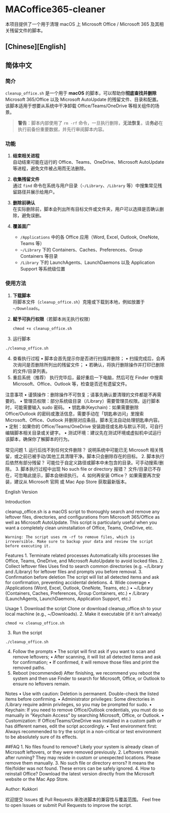 # MACoffice365-cleaner

本项目提供了一个用于清理 macOS 上 Microsoft Office / Microsoft 365 及其相关残留文件的脚本。

[Chinese][English]
---

## 简体中文

### 简介

`cleanup_office.sh` 是一个用于 **macOS** 的脚本，可以帮助你**彻底查找并删除** Microsoft 365/Office 以及 Microsoft AutoUpdate 的残留文件、目录和配置。  
该脚本适用于想要从系统中干净卸载 Office/Teams/OneDrive 等相关组件的场景。

> **警告**：脚本内部使用了 `rm -rf` 命令，一旦执行删除，**无法恢复**。请**务必**在执行前备份重要数据，并先行审阅脚本内容。

### 功能

1. **结束相关进程**  
   自动结束可能在运行的 Office、Teams、OneDrive、Microsoft AutoUpdate 等进程，避免文件被占用而无法删除。  

2. **收集残留文件**  
   通过 `find` 命令在系统与用户目录（`~/Library`、`/Library` 等）中搜集常见残留路径并展示给用户。  

3. **删除前确认**  
   在实际删除前，脚本会列出所有目标文件或文件夹，用户可以选择是否确认删除，避免误删。  

4. **覆盖面广**  
   - `/Applications` 中的各 Office 应用（Word, Excel, Outlook, OneNote, Teams 等）  
   - `~/Library` 下的 Containers、Caches、Preferences、Group Containers 等目录  
   - `/Library` 下的 LaunchAgents、LaunchDaemons 以及 Application Support 等系统级位置  

### 使用方法

1. **下载脚本**  
   将脚本文件（`cleanup_office.sh`）克隆或下载到本地，例如放置于 `~/Downloads`。

2. **赋予可执行权限**（若脚本尚无执行权限）  

   `chmod +x cleanup_office.sh`

3.	运行脚本

   `./cleanup_office.sh`


4.	查看执行过程
	•	脚本会首先提示你是否进行扫描并删除；
	•	扫描完成后，会再次询问是否删除所列出的残留文件；
	•	若确认，将执行删除操作并打印已删除的文件/目录列表。
5.	重启系统（推荐）
执行完毕后，最好重启一下电脑，然后可在 Finder 中搜索 Microsoft、Office、Outlook 等，检查是否还有遗留文件。

注意事项
	•	谨慎操作：删除操作不可恢复；请事先确认要清理的文件都是不再需要的。
	•	管理员权限：部分系统级目录（/Library）需要管理员权限。运行脚本时，可能需要输入 sudo 密码。
	•	钥匙串(Keychain)：如果需要删除 Office/Outlook 的密码或激活信息，需要手动在「钥匙串访问」里搜索 Microsoft、Office、Outlook 并删除对应条目。脚本无法自动处理钥匙串内容。
	•	定制：如果你的 Office/Teams/OneDrive 安装路径或名称与默认不同，可自行编辑脚本相关目录或关键字。
	•	测试环境：建议先在测试环境或虚拟机中试运行该脚本，确保你了解脚本的行为。

常见问题
	1.	运行后找不到任何文件删除？
说明系统中可能已无 Microsoft 相关残留，或之前已被手动/其他工具清理干净。脚本只会删除存在的目标。
	2.	脚本执行后依然有部分残留？
可能位于自定义路径或脚本中未包含的目录。可手动搜索/删除。
	3.	脚本执行过程中出现 No such file or directory 报错？
文件/目录已不存在，可忽略此提示，脚本会继续执行。
	4.	如何再安装 Office？
如果需要再次安装，建议从 Microsoft 官网 或 Mac App Store 获取最新版本。

English Version

Introduction

cleanup_office.sh is a macOS script to thoroughly search and remove any leftover files, directories, and configurations from Microsoft 365/Office as well as Microsoft AutoUpdate.
This script is particularly useful when you want a completely clean uninstallation of Office, Teams, OneDrive, etc.

	Warning: The script uses rm -rf to remove files, which is irreversible. Make sure to backup your data and review the script before executing it.

Features
	1.	Terminate related processes
Automatically kills processes like Office, Teams, OneDrive, and Microsoft AutoUpdate to avoid locked files.
	2.	Collect leftover files
Uses find to search common directories (e.g. ~/Library and /Library) for leftover files and prompts you before removal.
	3.	Confirmation before deletion
The script will list all detected items and ask for confirmation, preventing accidental deletions.
	4.	Wide coverage
	•	/Applications (Word, Excel, Outlook, OneNote, Teams, etc.)
	•	~/Library (Containers, Caches, Preferences, Group Containers, etc.)
	•	/Library (LaunchAgents, LaunchDaemons, Application Support, etc.)

Usage
	1.	Download the script
Clone or download cleanup_office.sh to your local machine (e.g., ~/Downloads).
	2.	Make it executable (if it isn’t already)

   `chmod +x cleanup_office.sh`


3.	Run the script

   `./cleanup_office.sh`

4.	Follow the prompts
	•	The script will first ask if you want to scan and remove leftovers;
	•	After scanning, it will list all detected items and ask for confirmation;
	•	If confirmed, it will remove those files and print the removed paths.
5.	Reboot (recommended)
After finishing, we recommend you reboot the system and then use Finder to search for Microsoft, Office, or Outlook to ensure no leftovers remain.

Notes
	•	Use with caution: Deletion is permanent. Double-check the listed items before confirming.
	•	Administrator privileges: Some directories in /Library require admin privileges, so you may be prompted for sudo.
	•	Keychain: If you need to remove Office/Outlook credentials, you must do so manually in “Keychain Access” by searching Microsoft, Office, or Outlook.
	•	Customization: If Office/Teams/OneDrive was installed in a custom path or has different names, edit the script accordingly.
	•	Test environment first: Always recommended to try the script in a non-critical or test environment to be absolutely sure of its effects.

##FAQ
	1.	No files found to remove?
Likely your system is already clean of Microsoft leftovers, or they were removed previously.
	2.	Leftovers remain after running?
They may reside in custom or unexpected locations. Please remove them manually.
	3.	No such file or directory errors?
It means the file/folder was not found. These errors can be safely ignored.
	4.	How to reinstall Office?
Download the latest version directly from the Microsoft website or the Mac App Store.

Author: Kukkori

欢迎提交 Issues 或 Pull Requests 来改进脚本的兼容性与覆盖范围。
Feel free to open Issues or submit Pull Requests to improve the script.
